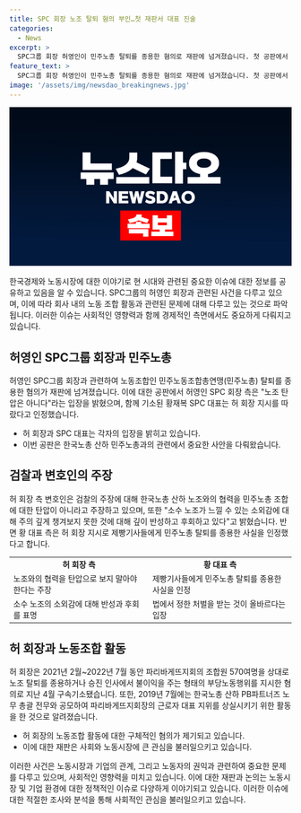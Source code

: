 ```yaml
---
title: SPC 회장 노조 탈퇴 혐의 부인…첫 재판서 대표 진술
categories:
  - News
excerpt: >
  SPC그룹 회장 허영인이 민주노총 탈퇴를 종용한 혐의로 재판에 넘겨졌습니다. 첫 공판에서 허 회장 측은 노조 탄압은 아니다라 주장했고, 함께 기소된 황재복 SPC 대표는 허 회장 지시를 따랐다고 인정했습니다. 허 회장 측 변호인은 한국노총 산하 노조는 어용노조이고 민주노총 노조는 근로자 권익을 대변한다는 전제가 잘못됐다고 주장했습니다. 그러나 황 대표 측은 허 회장 지시로 제빵기사들에게 민주노총 탈퇴를 종용했다고 인정하며 깊이 반성한다고 밝혔습니다. 허 회장과 SPC 임직원 등은 노동조합및노동관계조정법 위반 혐의로 기소됐습니다.
feature_text: >
  SPC그룹 회장 허영인이 민주노총 탈퇴를 종용한 혐의로 재판에 넘겨졌습니다. 첫 공판에서 허 회장 측은 노조 탄압은 아니다라 주장했고, 함께 기소된 황재복 SPC 대표는 허 회장 지시를 따랐다고 인정했습니다. 허 회장 측 변호인은 한국노총 산하 노조는 어용노조이고 민주노총 노조는 근로자 권익을 대변한다는 전제가 잘못됐다고 주장했습니다. 그러나 황 대표 측은 허 회장 지시로 제빵기사들에게 민주노총 탈퇴를 종용했다고 인정하며 깊이 반성한다고 밝혔습니다. 허 회장과 SPC 임직원 등은 노동조합및노동관계조정법 위반 혐의로 기소됐습니다.
image: '/assets/img/newsdao_breakingnews.jpg'
---
```


<p><img src="/assets/img/newsdao_breakingnews.jpg" alt="firstkoreanews 속보" /></p>

<p data-ke-size="size16">한국경제와 노동시장에 대한 이야기로 현 시대와 관련된 중요한 이슈에 대한 정보를 공유하고 있음을 알 수 있습니다. SPC그룹의 허영인 회장과 관련된 사건을 다루고 있으며, 이에 따라 회사 내의 노동 조합 활동과 관련된 문제에 대해 다루고 있는 것으로 파악됩니다. 이러한 이슈는 사회적인 영향력과 함께 경제적인 측면에서도 중요하게 다뤄지고 있습니다.</p>

<h2 data-ke-size="size26">허영인 SPC그룹 회장과 민주노총</h2>

<p data-ke-size="size16">허영인 SPC그룹 회장과 관련하여 노동조합인 민주노동조합총연맹(민주노총) 탈퇴를 종용한 혐의가 재판에 넘겨졌습니다. 이에 대한 공판에서 허영인 SPC 회장 측은 "노조 탄압은 아니다"라는 입장을 밝혔으며, 함께 기소된 황재복 SPC 대표는 허 회장 지시를 따랐다고 인정했습니다.</p>

<ul>
  <li>허 회장과 SPC 대표는 각자의 입장을 밝히고 있습니다.</li>
  <li>이번 공판은 한국노총 산하 민주노총과의 관련에서 중요한 사안을 다뤄왔습니다.</li>
</ul>

<h2 data-ke-size="size26">검찰과 변호인의 주장</h2>

<p data-ke-size="size16">허 회장 측 변호인은 검찰의 주장에 대해 한국노총 산하 노조와의 협력을 민주노총 조합에 대한 탄압이 아니라고 주장하고 있으며, 또한 "소수 노조가 느낄 수 있는 소외감에 대해 주의 깊게 챙겨보지 못한 것에 대해 깊이 반성하고 후회하고 있다"고 밝혔습니다. 반면 황 대표 측은 허 회장 지시로 제빵기사들에게 민주노총 탈퇴를 종용한 사실을 인정했다고 합니다.</p>

<table>
  <tr>
    <td style="text-align: center; height: 17px;"><b>허 회장 측</b></td>
    <td style="text-align: center; height: 17px;"><b>황 대표 측</b></td>
  </tr>
  <tr>
    <td>노조와의 협력을 탄압으로 보지 말아야 한다는 주장</td>
    <td>제빵기사들에게 민주노총 탈퇴를 종용한 사실을 인정</td>
  </tr>
  <tr>
    <td>소수 노조의 소외감에 대해 반성과 후회를 표명</td>
    <td>법에서 정한 처벌을 받는 것이 올바르다는 입장</td>
  </tr>
</table>

<h2 data-ke-size="size26">허 회장과 노동조합 활동</h2>

<p data-ke-size="size16">허 회장은 2021년 2월~2022년 7월 동안 파리바게뜨지회의 조합원 570여명을 상대로 노조 탈퇴를 종용하거나 승진 인사에서 불이익을 주는 형태의 부당노동행위를 지시한 혐의로 지난 4월 구속기소됐습니다. 또한, 2019년 7월에는 한국노총 산하 PB파트너즈 노무 총괄 전무와 공모하여 파리바게뜨지회장의 근로자 대표 지위를 상실시키기 위한 활동을 한 것으로 알려졌습니다.</p>

<ul>
  <li>허 회장의 노동조합 활동에 대한 구체적인 혐의가 제기되고 있습니다.</li>
  <li>이에 대한 재판은 사회와 노동시장에 큰 관심을 불러일으키고 있습니다.</li>
</ul>

<p data-ke-size="size16">이러한 사건은 노동시장과 기업의 관계, 그리고 노동자의 권익과 관련하여 중요한 문제를 다루고 있으며, 사회적인 영향력을 미치고 있습니다. 이에 대한 재판과 논의는 노동시장 및 기업 환경에 대한 정책적인 이슈로 다양하게 이야기되고 있습니다. 이러한 이슈에 대한 적절한 조사와 분석을 통해 사회적인 관심을 불러일으키고 있습니다.</p>

